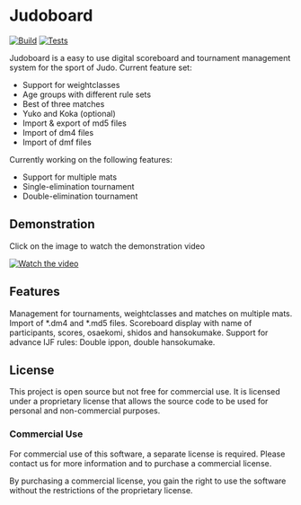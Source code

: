# Judoboard

[![Build](https://github.com/lukas-wresch/judoboard/actions/workflows/build.yml/badge.svg)](https://github.com/lukas-wresch/judoboard/actions/workflows/build.yml)
[![Tests](https://github.com/lukas-wresch/judoboard/actions/workflows/tests.yml/badge.svg)](https://github.com/lukas-wresch/judoboard/actions/workflows/tests.yml)

Judoboard is a easy to use digital scoreboard and tournament management system for the sport of Judo.
Current feature set:

- Support for weightclasses
- Age groups with different rule sets
- Best of three matches
- Yuko and Koka (optional)
- Import & export of md5 files
- Import of dm4 files
- Import of dmf files

Currently working on the following features:

- Support for multiple mats
- Single-elimination tournament
- Double-elimination tournament

## Demonstration

Click on the image to watch the demonstration video

[![Watch the video](https://img.youtube.com/vi/_PlGZOPMyZ8/maxresdefault.jpg)](https://youtu.be/_PlGZOPMyZ8)

## Features

Management for tournaments, weightclasses and matches on multiple mats.
Import of *.dm4 and *.md5 files.
Scoreboard display with name of participants, scores, osaekomi, shidos and hansokumake.
Support for advance IJF rules: Double ippon, double hansokumake.

## License

This project is open source but not free for commercial use. It is licensed under a proprietary license that allows the source code to be used for personal and non-commercial purposes.

### Commercial Use

For commercial use of this software, a separate license is required. Please contact us for more information and to purchase a commercial license.

By purchasing a commercial license, you gain the right to use the software without the restrictions of the proprietary license.